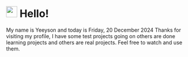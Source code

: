  <h1>
    <img src="https://emojis.slackmojis.com/emojis/images/1643510097/45343/hi.gif?1643510097" width="30"/> 
    Hello!
 </h1>
 <p>
    My name is Yeeyson and today is Friday, 20 December 2024
    Thanks for visiting my profile, I have some test projects going on others are done learning projects and others are real projects.
    Feel free to watch and use them.
 </p>